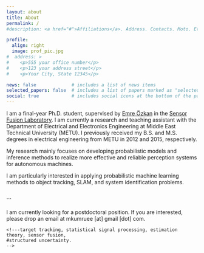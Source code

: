 ```yaml
---
layout: about
title: About
permalink: /
#description: <a href="#">Affiliations</a>. Address. Contacts. Moto. Etc.

profile:
  align: right
  image: prof_pic.jpg
#  address: >
#    <p>555 your office number</p>
#    <p>123 your address street</p>
#    <p>Your City, State 12345</p>

news: false             # includes a list of news items
selected_papers: false  # includes a list of papers marked as "selected={true}"
social: true            # includes social icons at the bottom of the page
---
```


I am a final-year Ph.D. student, supervised by [Emre Özkan](https://blog.metu.edu.tr/emreo/) in the [Sensor Fusion Laboratory](http://sensorfusion.eee.metu.edu.tr/).
I am currently a research and teaching assistant with the Department of Electrical and Electronics Engineering at Middle East Technical University (METU).
I previously received my B.S. and M.S. degrees in electrical engineering from METU in 2012 and 2015, respectively.

My research mainly focuses on developing probabilistic models and inference methods to realize more effective and reliable perception systems for autonomous machines.

I am particularly interested in applying probabilistic machine learning methods to object tracking, SLAM, and system identification problems.

<br>
```  

  I am currently looking for a postdoctoral position.
  If you are interested, please drop an email at mkumruee [at] gmail [dot] com.

```
<!---target tracking, statistical signal processing, estimation theory, sensor fusion,
#structured uncertainty.
-->
